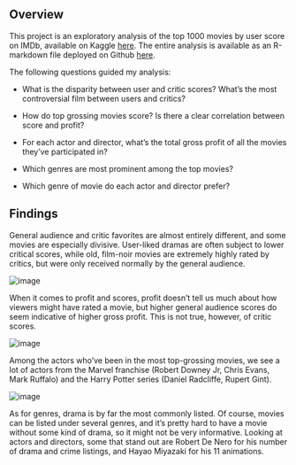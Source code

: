 ## Overview 
This project is an exploratory analysis of the top 1000 movies by user score on IMDb, available on Kaggle [here](https://www.kaggle.com/datasets/harshitshankhdhar/imdb-dataset-of-top-1000-movies-and-tv-shows/data).
The entire analysis is available as an R-markdown file deployed on Github [here](https://taylor-parchment.github.io/IMDB-data-exploration/).

The following questions guided my analysis:
    
- What is the disparity between user and critic scores? What’s the most controversial film between users and critics?

-  How do top grossing movies score? Is there a clear correlation between score and profit?

- For each actor and director, what’s the total gross profit of all the movies they’ve participated in?

- Which genres are most prominent among the top movies?

- Which genre of movie do each actor and director prefer?

## Findings

General audience and critic favorites are almost entirely different, and some movies are especially divisive.
User-liked dramas are often subject to lower critical scores, while old, film-noir movies are extremely highly rated by critics, 
but were only received normally by the general audience.

![image](https://github.com/user-attachments/assets/7a4904da-25f3-4b27-88a7-c5c90e97ad9b)


When it comes to profit and scores, profit doesn’t tell us much about how viewers might have rated a movie, 
but higher general audience scores do seem indicative of higher gross profit. 
This is not true, however, of critic scores.

![image](https://github.com/user-attachments/assets/84a974be-0819-49c9-bbfb-9b699700c36f)


Among the actors who’ve been in the most top-grossing movies, we see a lot of actors from the Marvel franchise 
(Robert Downey Jr, Chris Evans, Mark Ruffalo) and the Harry Potter series (Daniel Radcliffe, Rupert Gint).

![image](https://github.com/user-attachments/assets/f45277dc-12d5-487a-bff8-f5f2d218cb34)


As for genres, drama is by far the most commonly listed. Of course, movies can be listed under several genres, 
and it’s pretty hard to have a movie without some kind of drama, so it might not be very informative. Looking at actors and directors, 
some that stand out are Robert De Nero for his number of drama and crime listings, and Hayao Miyazaki for his 11 animations.
